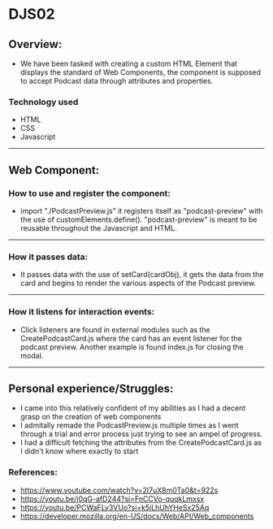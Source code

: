 # DJS02
## Overview:
* We have been tasked with creating a custom HTML Element that displays the 
standard of Web Components, the component is supposed to accept Podcast data 
through attributes and properties.

### Technology used
* HTML
* CSS
* Javascript

---

## Web Component:
### How to use and register the component:
* import "./PodcastPreview.js" it registers itself as "podcast-preview" with the use of 
  customElements.define(). "podcast-preview" is meant to be reusable throughout the Javascript and HTML.

---

### How it passes data:
* It passes data with the use of setCard(cardObj), it gets the data from the card and begins to render the various
aspects of the Podcast preview.

---

### How it listens for interaction events:
* Click listeners are found in external modules such as the CreatePodcastCard.js where the card has an event listener
for the podcast preview. Another example is found index.js for closing the modal.

---

## Personal experience/Struggles:
* I came into this relatively confident of my abilities as I had a decent grasp on the creation of web components
* I admitally remade the PodcastPreview.js multiple times as I went through a trial and error process just trying to see an ampel of progress.
* I had a difficult fetching the attributes from the CreatePodcastCard.js as I didn't know where exactly to start

### References:
* https://www.youtube.com/watch?v=2I7uX8m0Ta0&t=922s
* https://youtu.be/j0qG-afD244?si=FnCCVo-quqkLmxsx
* https://youtu.be/PCWaFLy3VUo?si=k5iLhUhYHeSx25Aq
* https://developer.mozilla.org/en-US/docs/Web/API/Web_components

